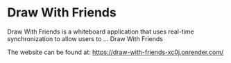 # Draw With Friends

Draw With Friends is a whiteboard application that uses real-time synchronization to allow users to ...  Draw With Friends

The website can be found at:
https://draw-with-friends-xc0j.onrender.com/
